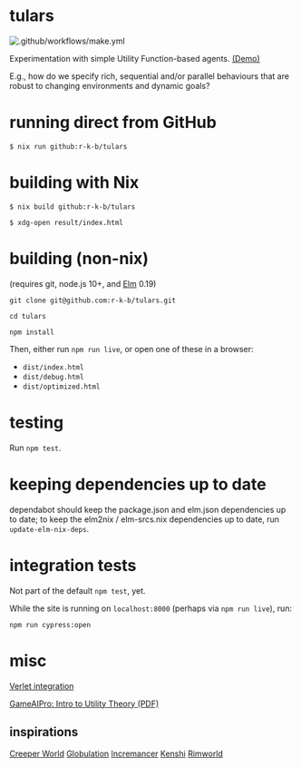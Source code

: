 # tulars

![.github/workflows/make.yml](https://github.com/r-k-b/tulars/workflows/.github/workflows/make.yml/badge.svg)

Experimentation with simple Utility Function-based agents. [(Demo)](https://tulars-5f1d1.firebaseapp.com) 

E.g., how do we specify rich, sequential and/or parallel behaviours that 
are robust to changing environments and dynamic goals? 

# running direct from GitHub

```shell
$ nix run github:r-k-b/tulars
```

# building with Nix

```shell
$ nix build github:r-k-b/tulars

$ xdg-open result/index.html
```


# building (non-nix)

(requires git, node.js 10+, and [Elm] 0.19)

`git clone git@github.com:r-k-b/tulars.git`

`cd tulars`

`npm install`

Then, either run `npm run live`, or open one of these in a browser:

- `dist/index.html`
- `dist/debug.html`
- `dist/optimized.html`


# testing

Run `npm test`.

# keeping dependencies up to date

dependabot should keep the package.json and elm.json dependencies up to date;
to keep the elm2nix / elm-srcs.nix dependencies up to date,
run `update-elm-nix-deps`. 

# integration tests

Not part of the default `npm test`, yet.

While the site is running on `localhost:8000` (perhaps via `npm run live`), run:

    npm run cypress:open


# misc

[Verlet integration](https://en.wikipedia.org/wiki/Verlet_integration)

[GameAIPro: Intro to Utility Theory (PDF)](http://www.gameaipro.com/GameAIPro/GameAIPro_Chapter09_An_Introduction_to_Utility_Theory.pdf)

[Elm]: http://elm-lang.org/


## inspirations

[Creeper World](https://knucklecracker.com/)
[Globulation](https://globulation2.org/wiki/Main_Page)
[Incremancer](https://github.com/jamesmgittins/incremancer)
[Kenshi](https://lofigames.com/)
[Rimworld](https://rimworldgame.com/)
